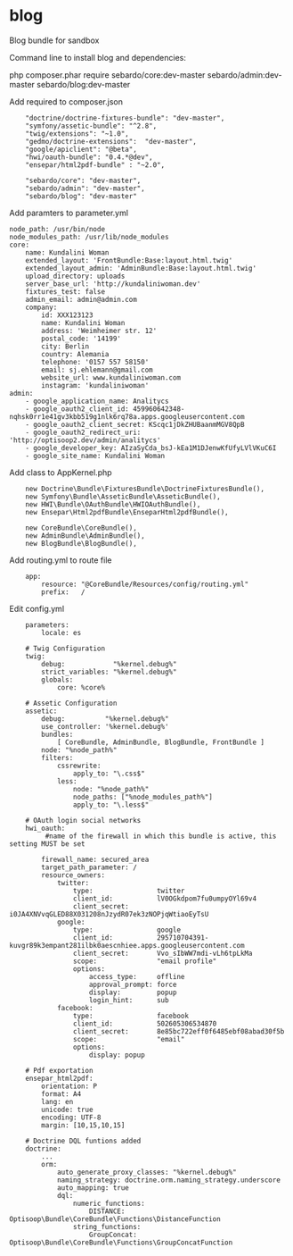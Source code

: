 # blog
Blog bundle for sandbox



Command line to install blog and dependencies:

php composer.phar require sebardo/core:dev-master sebardo/admin:dev-master sebardo/blog:dev-master

Add required to composer.json

        "doctrine/doctrine-fixtures-bundle": "dev-master",
        "symfony/assetic-bundle": "^2.8",
        "twig/extensions": "~1.0",
        "gedmo/doctrine-extensions":  "dev-master",
        "google/apiclient": "@beta",
        "hwi/oauth-bundle": "0.4.*@dev",
        "ensepar/html2pdf-bundle" : "~2.0",
        
        "sebardo/core": "dev-master",
        "sebardo/admin": "dev-master",
        "sebardo/blog": "dev-master"
        
Add paramters to parameter.yml

    node_path: /usr/bin/node
    node_modules_path: /usr/lib/node_modules
    core:
        name: Kundalini Woman
        extended_layout: 'FrontBundle:Base:layout.html.twig'
        extended_layout_admin: 'AdminBundle:Base:layout.html.twig'
        upload_directory: uploads
        server_base_url: 'http://kundaliniwoman.dev'
        fixtures_test: false
        admin_email: admin@admin.com
        company:
            id: XXX123123
            name: Kundalini Woman
            address: 'Weimheimer str. 12'
            postal_code: '14199'
            city: Berlin
            country: Alemania
            telephone: '0157 557 58150'
            email: sj.ehlemann@gmail.com
            website_url: www.kundaliniwoman.com
            instagram: 'kundaliniwoman'
    admin:
        - google_application_name: Analitycs
        - google_oauth2_client_id: 459960642348-nqhsk0rr1e41gv3kbb519g1nlk6rq78a.apps.googleusercontent.com
        - google_oauth2_client_secret: KScqc1jDkZHUBaanmMGV8QpB
        - google_oauth2_redirect_uri: 'http://optisoop2.dev/admin/analitycs'
        - google_developer_key: AIzaSyCda_bsJ-kEa1M1DJenwKfUfyLVlVKuC6I
        - google_site_name: Kundalini Woman

Add class to AppKernel.php

        new Doctrine\Bundle\FixturesBundle\DoctrineFixturesBundle(),
        new Symfony\Bundle\AsseticBundle\AsseticBundle(),
        new HWI\Bundle\OAuthBundle\HWIOAuthBundle(),
        new Ensepar\Html2pdfBundle\EnseparHtml2pdfBundle(),
        
        new CoreBundle\CoreBundle(),
        new AdminBundle\AdminBundle(),
        new BlogBundle\BlogBundle(),
        
Add routing.yml to route file

        app:
            resource: "@CoreBundle/Resources/config/routing.yml"
            prefix:   /

Edit config.yml

        parameters:
            locale: es
            
        # Twig Configuration
        twig:
            debug:            "%kernel.debug%"
            strict_variables: "%kernel.debug%"
            globals:
                core: %core%

        # Assetic Configuration
        assetic:
            debug:          "%kernel.debug%"
            use_controller: '%kernel.debug%'
            bundles:
                [ CoreBundle, AdminBundle, BlogBundle, FrontBundle ]
            node: "%node_path%"
            filters:
                cssrewrite:
                    apply_to: "\.css$"
                less:
                    node: "%node_path%"
                    node_paths: ["%node_modules_path%"]
                    apply_to: "\.less$"
                  
        # OAuth login social networks  
        hwi_oauth:
             #name of the firewall in which this bundle is active, this setting MUST be set
        
            firewall_name: secured_area
            target_path_parameter: /
            resource_owners:
                twitter:
                    type:                twitter
                    client_id:           lV0OGkdpom7fu0umpyOYl69v4
                    client_secret:       i0JA4XNVvqGLED88X031208nJzydR07ek3zNOPjqWtiaoEyTsU
                google:
                    type:                google
                    client_id:           295710704391-kuvgr89k3empant281ilbk0aescnhiee.apps.googleusercontent.com
                    client_secret:       Vvo_sIbWW7mdi-vLh6tpLkMa
                    scope:               "email profile"
                    options:
                        access_type:     offline
                        approval_prompt: force
                        display:         popup
                        login_hint:      sub
                facebook:
                    type:                facebook
                    client_id:           502605306534870
                    client_secret:       8e85bc722eff0f6485ebf08abad30f5b
                    scope:               "email"
                    options:
                        display: popup 
                        
        # Pdf exportation
        ensepar_html2pdf:
            orientation: P
            format: A4
            lang: en
            unicode: true
            encoding: UTF-8
            margin: [10,15,10,15]
            
        # Doctrine DQL funtions added
        doctrine:
            ...
            orm:
                auto_generate_proxy_classes: "%kernel.debug%"
                naming_strategy: doctrine.orm.naming_strategy.underscore
                auto_mapping: true
                dql:
                    numeric_functions:
                        DISTANCE: Optisoop\Bundle\CoreBundle\Functions\DistanceFunction
                    string_functions:
                        GroupConcat: Optisoop\Bundle\CoreBundle\Functions\GroupConcatFunction
